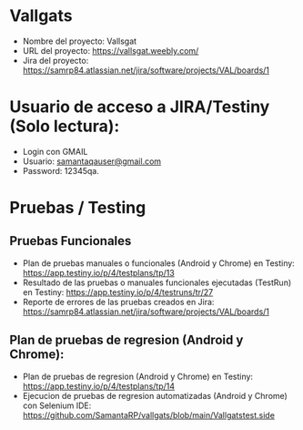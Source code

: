 # Vallgats
- Nombre del proyecto: Vallsgat
- URL del proyecto: https://vallsgat.weebly.com/
- Jira del proyecto: https://samrp84.atlassian.net/jira/software/projects/VAL/boards/1

# Usuario de acceso a JIRA/Testiny (Solo lectura):
- Login con GMAIL 
- Usuario: samantaqauser@gmail.com
- Password: 12345qa.
# Pruebas / Testing

## Pruebas Funcionales
- Plan de pruebas manuales o funcionales (Android y Chrome) en Testiny: https://app.testiny.io/p/4/testplans/tp/13
- Resultado de las pruebas o manuales funcionales ejecutadas (TestRun) en Testiny: https://app.testiny.io/p/4/testruns/tr/27
- Reporte de errores de las pruebas creados en Jira: https://samrp84.atlassian.net/jira/software/projects/VAL/boards/1

## Plan de pruebas de regresion (Android y Chrome): 
- Plan de pruebas de regresion (Android y Chrome) en Testiny: https://app.testiny.io/p/4/testplans/tp/14
- Ejecucion de pruebas de regresion automatizadas (Android y Chrome) con Selenium IDE: https://github.com/SamantaRP/vallgats/blob/main/Vallgatstest.side


